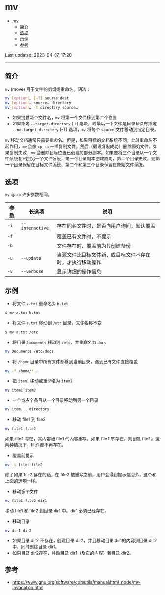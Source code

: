 # mv

- [mv](#mv)
  - [简介](#简介)
  - [选项](#选项)
  - [示例](#示例)
  - [参考](#参考)

Last updated: 2023-04-07, 17:20
*****

## 简介

`mv` (move) 用于文件的剪切或重命名。语法：

```sh
mv [option]… [-T] source dest
mv [option]… source… directory
mv [option]… -t directory source…
```

- 如果提供两个文件名，`mv` 将第一个文件移到第二个位置
- 如果指定 `--target-directory` (-t) 选项，或最后一个文件是目录且没有指定 `--no-target-directory` (-T) 选项，`mv` 将每个 `source` 文件移动到指定目录。

`mv` 移动文档通常只需要重命名。但是，如果目标的文档系统不同，此时重命名不起作用，`mv` 会像 `cp -a` 一样复制文件，然后（假设复制成功）删除原始文件。如果复制失败，`mv` 会删除目标位置已创建的部分副本。如果要将三个目录从一个文件系统复制到另一个文件系统，第一个目录副本创建成功，第二个目录失败，则第一个目录保留在目标文件系统，第二个和第三个目录保留在原始文件系统。



## 选项

`mv` 与 `cp` 许多参数相同。

|参数|长选项|说明|
|---|---|---|
|`-i`|`--interactive`|存在同名文件时，是否向用户询问，默认覆盖|
|`-f`||覆盖已有文件时，不提示|
|`-b`||文件存在时，覆盖前为其创建备份|
|`-u`|`--update`|当源文件比目标文件新，或目标文件不存在时，才执行移动操作|
|`-v`|`--verbose`|显示详细的操作信息|

## 示例

- 将文件 `a.txt` 重命名为 `b.txt`

```sh
$ mv a.txt b.txt
```

- 将文件 `a.txt` 移动到 `/etc` 目录，文件名称不变

```sh
$ mv a.txt /etc
```

- 将目录 `Documents` 移动到 `/etc`，并重命名为 `docs`

```sh
mv Documents /etc/docs
```

- 将 `/home` 目录中所有文件都移到当前目录，遇到已有文件直接覆盖

```sh
mv -f /home/* .
```

- 把 `item1` 移动或重命名为 `item2`

```bash
mv item1 item2
```

- 一个或多个条目从一个目录移动到另一个目录

```bash
mv item... directory
```

- 移动 file1 到 file2

```bash
mv file1 file2
```

如果 file2 存在，其内容被 file1 的内容重写。如果 file2 不存在，则创建 file2。这两种情况下，file1 都不再存在。

- 覆盖前提示

```sh
mv -i file1 file2
```

除了如果 file2 存在的话，在 file2 被重写之前，用户会得到提示信息外，这个和上面的选项一样。

- 移动多个文件

```bash
mv file1 file2 dir1
```

移动 file1 和 file2 到目录 dir1 中。dir1 必须已经存在。

- 移动目录

```bash
mv dir1 dir2
```

- 如果目录 dir2 不存在，创建目录 dir2，并且移动目录 dir1的内容到目录 dir2 中，同时删除目录 dir1。
- 如果目录 dir2存在，移动目录 dir1（及它的内容）到目录 dir2。

## 参考

- https://www.gnu.org/software/coreutils/manual/html_node/mv-invocation.html